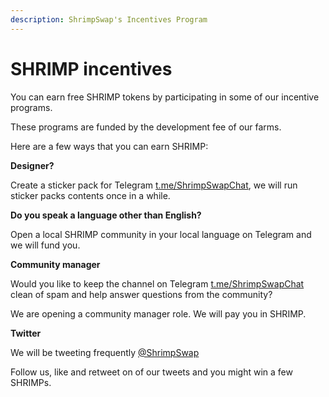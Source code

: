 ```yaml
---
description: ShrimpSwap's Incentives Program
---
```


# SHRIMP incentives

You can earn free SHRIMP tokens by participating in some of our incentive programs.

These programs are funded by the development fee of our farms.

Here are a few ways that you can earn SHRIMP:

**Designer?**

Create a sticker pack for Telegram [t.me/ShrimpSwapChat](https://t.me/ShrimpSwapChat), we will run sticker packs contents once in a while.

**Do you speak a language other than English?**

Open a local SHRIMP community in your local language on Telegram and we will fund you.

**Community manager**

Would you like to keep the channel on Telegram [t.me/ShrimpSwapChat](https://t.me/ShrimpSwapChat) clean of spam and help answer questions from the community?

We are opening a community manager role. We will pay you in SHRIMP.

**Twitter**

We will be tweeting frequently [@ShrimpSwap](https://twitter.com/ShrimpSwap)

Follow us, like and retweet on of our tweets and you might win a few SHRIMPs.
